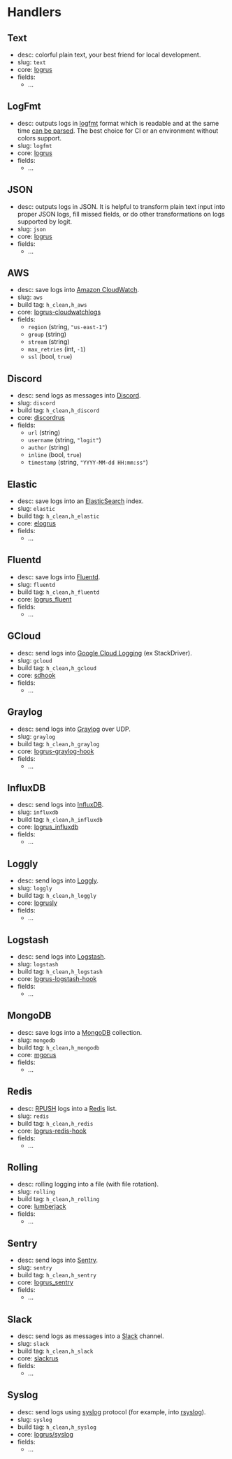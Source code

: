 # Handlers

## Text

* desc: colorful plain text, your best friend for local development.
* slug: `text`
* core: [logrus](https://github.com/sirupsen/logrus#formatters)
* fields:
  * ...

## LogFmt

* desc: outputs logs in [logfmt](https://rollout.io/blog/logfmt-a-log-format-thats-easy-to-read-and-write/) format which is readable and at the same time [can be parsed](https://github.com/kr/logfmt). The best choice for CI or an environment without colors support.
* slug: `logfmt`
* core: [logrus](https://github.com/sirupsen/logrus#formatters)
* fields:
  * ...

## JSON

* desc: outputs logs in JSON. It is helpful to transform plain text input into proper JSON logs, fill missed fields, or do other transformations on logs supported by logit.
* slug: `json`
* core: [logrus](https://github.com/sirupsen/logrus#formatters)
* fields:
  * ...

## AWS

* desc: save logs into [Amazon CloudWatch](https://aws.amazon.com/cloudwatch/).
* slug: `aws`
* build tag: `h_clean,h_aws`
* core: [logrus-cloudwatchlogs](https://github.com/kdar/logrus-cloudwatchlogs)
* fields:
  * `region` (string, `"us-east-1"`)
  * `group` (string)
  * `stream` (string)
  * `max_retries` (int, `-1`)
  * `ssl` (bool, `true`)

## Discord

* desc: send logs as messages into [Discord](https://discord.com/).
* slug: `discord`
* build tag: `h_clean,h_discord`
* core: [discordrus](github.com/kz/discordrus)
* fields:
  * `url` (string)
  * `username` (string, `"logit"`)
  * `author` (string)
  * `inline` (bool, `true`)
  * `timestamp` (string, `"YYYY-MM-dd HH:mm:ss"`)

## Elastic

* desc: save logs into an [ElasticSearch](https://www.elastic.co/elasticsearch/) index.
* slug: `elastic`
* build tag: `h_clean,h_elastic`
* core: [elogrus](https://github.com/sohlich/elogrus)
* fields:
  * ...

## Fluentd

* desc: save logs into [Fluentd](https://www.fluentd.org/).
* slug: `fluentd`
* build tag: `h_clean,h_fluentd`
* core: [logrus_fluent](https://github.com/evalphobia/logrus_fluent)
* fields:
  * ...

## GCloud

* desc: send logs into [Google Cloud Logging](https://cloud.google.com/logging/) (ex StackDriver).
* slug: `gcloud`
* build tag: `h_clean,h_gcloud`
* core: [sdhook](https://github.com/kenshaw/sdhook)
* fields:
  * ...

## Graylog

* desc: send logs into [Graylog](https://www.graylog.org/) over UDP.
* slug: `graylog`
* build tag: `h_clean,h_graylog`
* core: [logrus-graylog-hook](https://github.com/gemnasium/logrus-graylog-hook)
* fields:
  * ...

## InfluxDB

* desc: send logs into [InfluxDB](https://www.influxdata.com/).
* slug: `influxdb`
* build tag: `h_clean,h_influxdb`
* core: [logrus_influxdb](https://github.com/Abramovic/logrus_influxdb)
* fields:
  * ...

## Loggly

* desc: send logs into [Loggly](https://www.loggly.com/).
* slug: `loggly`
* build tag: `h_clean,h_loggly`
* core: [logrusly](https://github.com/sebest/logrusly)
* fields:
  * ...

## Logstash

* desc: send logs into [Logstash](https://www.elastic.co/logstash).
* slug: `logstash`
* build tag: `h_clean,h_logstash`
* core: [logrus-logstash-hook](https://github.com/bshuster-repo/logrus-logstash-hook)
* fields:
  * ...

## MongoDB

* desc: save logs into a [MongoDB](https://www.mongodb.com/) collection.
* slug: `mongodb`
* build tag: `h_clean,h_mongodb`
* core: [mgorus](https://github.com/weekface/mgorus)
* fields:
  * ...

## Redis

* desc: [RPUSH](https://redis.io/commands/rpush) logs into a [Redis](https://redis.io/) list.
* slug: `redis`
* build tag: `h_clean,h_redis`
* core: [logrus-redis-hook](https://github.com/rogierlommers/logrus-redis-hook)
* fields:
  * ...

## Rolling

* desc: rolling logging into a file (with file rotation).
* slug: `rolling`
* build tag: `h_clean,h_rolling`
* core: [lumberjack](github.com/natefinch/lumberjack)
* fields:
  * ...

## Sentry

* desc: send logs into [Sentry](https://sentry.io/welcome/).
* slug: `sentry`
* build tag: `h_clean,h_sentry`
* core: [logrus_sentry](https://github.com/evalphobia/logrus_sentry)
* fields:
  * ...

## Slack

* desc: send logs as messages into a [Slack](https://slack.com/intl/en-nl/) channel.
* slug: `slack`
* build tag: `h_clean,h_slack`
* core: [slackrus](https://github.com/johntdyer/slackrus)
* fields:
  * ...

## Syslog

* desc: send logs using [syslog](https://en.wikipedia.org/wiki/Syslog) protocol (for example, into [rsyslog](https://www.rsyslog.com/)).
* slug: `syslog`
* build tag: `h_clean,h_syslog`
* core: [logrus/syslog](https://github.com/sirupsen/logrus/tree/master/hooks/syslog)
* fields:
  * ...
